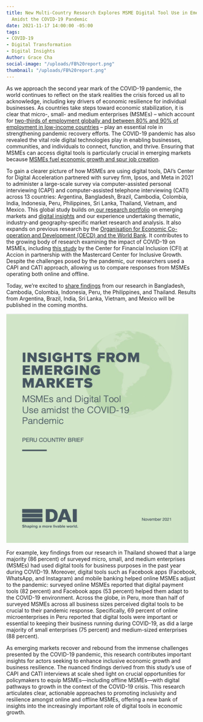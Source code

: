 ```yaml
---
title: New Multi-Country Research Explores MSME Digital Tool Use in Emerging Markets
  Amidst the COVID-19 Pandemic
date: 2021-11-17 14:00:00 -05:00
tags:
- COVID-19
- Digital Transformation
- Digital Insights
Author: Grace Cha
social-image: "/uploads/FB%20report.png"
thumbnail: "/uploads/FB%20report.png"
---
```


As we approach the second year mark of the COVID-19 pandemic, the world continues to reflect on the stark realities the crisis forced us all to acknowledge, including key drivers of economic resilience for individual businesses. As countries take steps toward economic stabilization, it is clear that micro-, small- and medium enterprises (MSMEs) – which account for [two-thirds of employment globally and between 80% and 90% of employment in low-income countries](https://unctad.org/news/supporting-small-businesses-critical-covid-19-recovery) – play an essential role in strengthening pandemic recovery efforts. The COVID-19 pandemic has also revealed the vital role digital technologies play in enabling businesses, communities, and individuals to connect, function, and thrive. Ensuring that MSMEs can access digital tools is particularly crucial in emerging markets because [MSMEs fuel economic growth and spur job creation](https://sustainabledevelopment.un.org/content/documents/25851MSMEs_and_SDGs_Final3120.pdf).

<!--more-->

To gain a clearer picture of how MSMEs are using digital tools, DAI’s Center for Digital Acceleration partnered with survey firm, Ipsos, and Meta in 2021 to administer a large-scale survey via computer-assisted personal interviewing (CAPI) and computer-assisted telephone interviewing (CATI) across 13 countries: Argentina, Bangladesh, Brazil, Cambodia, Colombia, India, Indonesia, Peru, Philippines, Sri Lanka, Thailand, Vietnam, and Mexico. This global study builds on[ our research portfolio](https://www.dai.com/our-work/solutions/digital-acceleration-solutions/cda-insights) on emerging markets and [digital insights](https://dai-global-digital.com/tags/?tag=digital-insights) and our experience undertaking thematic, industry-and geography-specific market research and analysis. It also expands on previous research by the [Organisation for Economic Co-operation and Development (OECD) and the World Bank](https://www.oecd.org/sdd/business-stats/the-future-of-business-survey.htm). It contributes to the growing body of research examining the impact of COVID-19 on MSMEs, including [this study](https://www.centerforfinancialinclusion.org/understanding-covid19s-impact-on-financial-health-of-msmes) by the Center for Financial Inclusion (CFI) at Accion in partnership with the Mastercard Center for Inclusive Growth. Despite the challenges posed by the pandemic, our researchers used a CAPI and CATI approach, allowing us to compare responses from MSMEs operating both online and offline.

Today, we’re excited to [share findings](https://www.dai.com/our-work/solutions/digital-acceleration-solutions/msme-study) from our research in Bangladesh, Cambodia, Colombia, Indonesia, Peru, the Philippines, and Thailand. Results from Argentina, Brazil, India, Sri Lanka, Vietnam, and Mexico will be published in the coming months.

![FB report.png](/uploads/FB%20report.png)

For example, key findings from our research in Thailand showed that a large majority (86 percent) of surveyed micro, small, and medium enterprises (MSMEs) had used digital tools for business purposes in the past year during COVID-19. Moreover, digital tools such as Facebook apps (Facebook, WhatsApp, and Instagram) and mobile banking helped online MSMEs adjust to the pandemic: surveyed online MSMEs reported that digital payment tools (82 percent) and Facebook apps (53 percent) helped them adapt to the COVID-19 environment. Across the globe, in Peru, more than half of surveyed MSMEs across all business sizes perceived digital tools to be crucial to their pandemic response. Specifically, 69 percent of online microenterprises in Peru reported that digital tools were important or essential to keeping their business running during COVID-19, as did a large majority of small enterprises (75 percent) and medium-sized enterprises (88 percent).

As emerging markets recover and rebound from the immense challenges presented by the COVID-19 pandemic, this research contributes important insights for actors seeking to enhance inclusive economic growth and business resilience. The nuanced findings derived from this study’s use of CAPI and CATI interviews at scale shed light on crucial opportunities for policymakers to equip MSMEs—including offline MSMEs—with digital pathways to growth in the context of the COVID-19 crisis. This research articulates clear, actionable approaches to promoting inclusivity and resilience amongst online and offline MSMEs, offering a new bank of insights into the increasingly important role of digital tools in economic growth.